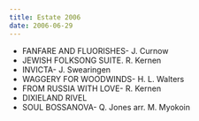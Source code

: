 ```yaml
---
title: Estate 2006
date: 2006-06-29
---
```

  * FANFARE AND FLUORISHES- J. Curnow
  * JEWISH FOLKSONG SUITE. R. Kernen
  * INVICTA- J. Swearingen
  * WAGGERY FOR WOODWINDS- H. L. Walters
  * FROM RUSSIA WITH LOVE- R. Kernen
  * DIXIELAND RIVEL
  * SOUL BOSSANOVA- Q. Jones arr. M. Myokoin

&nbsp;
